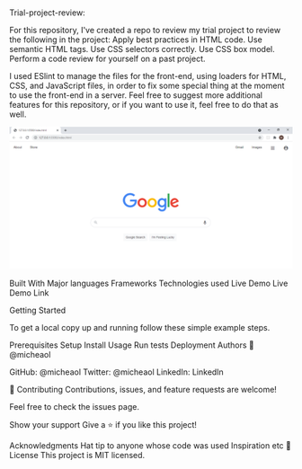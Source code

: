 # 

Trial-project-review:

For this repository, I've created a repo to review my trial project to review the following in the project:
Apply best practices in HTML code.
Use semantic HTML tags.
Use CSS selectors correctly.
Use CSS box model.
Perform a code review for yourself on a past project.

I used ESlint to manage the files for the front-end, using loaders for HTML, CSS, and JavaScript files, in order to fix some special thing at the moment to use the front-end in a server. Feel free to suggest more additional features for this repository, or if you want to use it, feel free to do that as well.

![alt text](https://github.com/micheaol/trial-project-review/blob/review-feature/images/Readme.PNG)

Built With
Major languages
Frameworks
Technologies used
Live Demo
Live Demo Link

Getting Started

To get a local copy up and running follow these simple example steps.

Prerequisites
Setup
Install
Usage
Run tests
Deployment
Authors
👤 @micheaol

GitHub: @micheaol
Twitter: @micheaol
LinkedIn: LinkedIn


🤝 Contributing
Contributions, issues, and feature requests are welcome!

Feel free to check the issues page.

Show your support
Give a ⭐️ if you like this project!

Acknowledgments
Hat tip to anyone whose code was used
Inspiration
etc
📝 License
This project is MIT licensed.


